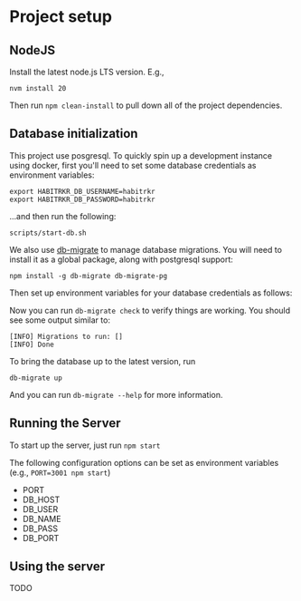 # Project setup

## NodeJS

Install the latest node.js LTS version. E.g.,

```
nvm install 20
```

Then run `npm clean-install` to pull down all of the project dependencies. 

## Database initialization

This project use posgresql. To quickly spin up a development instance using docker, first you'll need to set some database credentials as environment variables:

```
export HABITRKR_DB_USERNAME=habitrkr
export HABITRKR_DB_PASSWORD=habitrkr
```

...and then run the following: 

```
scripts/start-db.sh
```

We also use [db-migrate](https://github.com/db-migrate/node-db-migrate) to manage database migrations. You will need to install it as a global package, along with postgresql support:

```
npm install -g db-migrate db-migrate-pg
```

Then set up environment variables for your database credentials as follows: 



Now you can run `db-migrate check` to verify things are working. You should see some output similar to: 

```
[INFO] Migrations to run: []
[INFO] Done
```

To bring the database up to the latest version, run 

`db-migrate up`

And you can run `db-migrate --help` for more information. 

## Running the Server

To start up the server, just run `npm start`

The following configuration options can be set as environment variables (e.g., `PORT=3001 npm start`)

- PORT
- DB_HOST
- DB_USER
- DB_NAME
- DB_PASS
- DB_PORT

## Using the server

TODO
